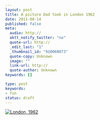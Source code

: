 ```yaml
---
layout: post
title: A picture Dad took in London 1962
date: 2011-08-14
published: false
meta:
  audio: http://
  aktt_notify_twitter: "no"
  quote-url: http://
  _edit_last: "1"
  _thumbnail_id: "910060073"
  quote-copy: Unknown
  image: ""
  link-url: http://
  quote-author: Unknown
keywords: []

type: post
keywords:
- fun
status: draft
---
```



[![](http://media.eick.us/2011/08/335964008_caf90ad20b_b-333x500.jpg "London, 1962")](http://media.eick.us/2011/08/335964008_caf90ad20b_b.jpg)
